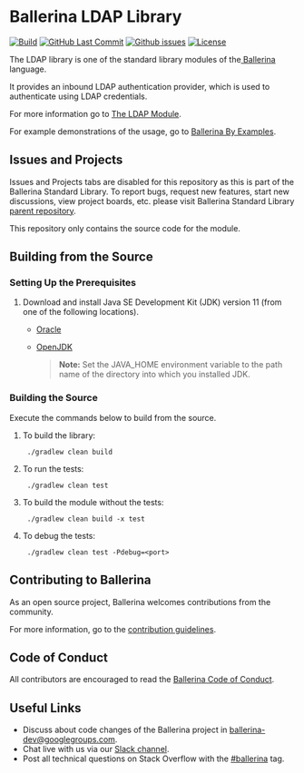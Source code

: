 Ballerina LDAP Library
===================

  [![Build](https://github.com/ballerina-platform/module-ballerina-ldap/workflows/Build/badge.svg)](https://github.com/ballerina-platform/module-ballerina-ldap/actions?query=workflow%3ABuild)
  [![GitHub Last Commit](https://img.shields.io/github/last-commit/ballerina-platform/module-ballerina-ldap.svg?label=Last%20Commit)](https://github.com/ballerina-platform/module-ballerina-ldap/commits/master)
  [![Github issues](https://img.shields.io/github/issues/ballerina-platform/ballerina-standard-library/module/ldap.svg?label=Open%20Issues)](https://github.com/ballerina-platform/ballerina-standard-library/labels/module%2Fldap)
  [![License](https://img.shields.io/badge/License-Apache%202.0-blue.svg)](https://opensource.org/licenses/Apache-2.0)

The LDAP library is one of the standard library modules of the<a target="_blank" href="https://ballerina.io/"> Ballerina</a> language.

It provides an inbound LDAP authentication provider, which is used to authenticate using LDAP credentials.

For more information go to [The LDAP Module](https://ballerina.io/swan-lake/learn/api-docs/ballerina/ldap/index.html).

For example demonstrations of the usage, go to [Ballerina By Examples](https://ballerina.io/swan-lake/learn/by-example/).

## Issues and Projects

Issues and Projects tabs are disabled for this repository as this is part of the Ballerina Standard Library. To report bugs, request new features, start new discussions, view project boards, etc. please visit Ballerina Standard Library [parent repository](https://github.com/ballerina-platform/ballerina-standard-library).

This repository only contains the source code for the module.

## Building from the Source

### Setting Up the Prerequisites

1. Download and install Java SE Development Kit (JDK) version 11 (from one of the following locations).

   * [Oracle](https://www.oracle.com/java/technologies/javase-jdk11-downloads.html)
   
   * [OpenJDK](https://adoptopenjdk.net)
   
        > **Note:** Set the JAVA_HOME environment variable to the path name of the directory into which you installed JDK.
     
### Building the Source

Execute the commands below to build from the source.

1. To build the library:
        
        ./gradlew clean build

2. To run the tests:

        ./gradlew clean test

3. To build the module without the tests:

        ./gradlew clean build -x test

4. To debug the tests:

        ./gradlew clean test -Pdebug=<port>

## Contributing to Ballerina

As an open source project, Ballerina welcomes contributions from the community.

For more information, go to the [contribution guidelines](https://github.com/ballerina-platform/ballerina-lang/blob/master/CONTRIBUTING.md).

## Code of Conduct

All contributors are encouraged to read the [Ballerina Code of Conduct](https://ballerina.io/code-of-conduct).

## Useful Links

* Discuss about code changes of the Ballerina project in [ballerina-dev@googlegroups.com](mailto:ballerina-dev@googlegroups.com).
* Chat live with us via our [Slack channel](https://ballerina.io/community/slack/).
* Post all technical questions on Stack Overflow with the [#ballerina](https://stackoverflow.com/questions/tagged/ballerina) tag.
